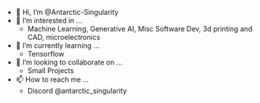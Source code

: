 - 👋 Hi, I’m @Antarctic-Singularity
- 👀 I’m interested in ...
	- Machine Learning, Generative AI, Misc Software Dev, 3d printing and CAD, microelectronics
- 🌱 I’m currently learning ...
	- Tensorflow
- 💞️ I’m looking to collaborate on ...
	- Small Projects
- 📫 How to reach me ...
	- Discord @antarctic_singularity
